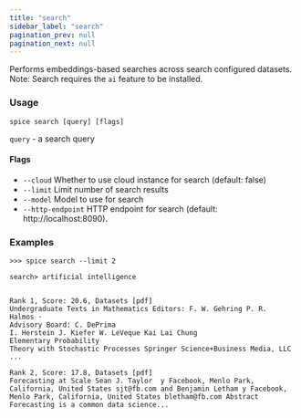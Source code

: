 ```yaml
---
title: "search"
sidebar_label: "search"
pagination_prev: null
pagination_next: null
---
```


Performs embeddings-based searches across search configured datasets. Note: Search requires the `ai` feature to be installed.

### Usage

```shell
spice search [query] [flags]
```

`query` - a search query

#### Flags

- `--cloud`  Whether to use cloud instance for search (default: false)
- `--limit`  Limit number of search results
- `--model`  Model to use for search
- `--http-endpoint`  HTTP endpoint for search (default: http://localhost:8090).

### Examples

```shell
>>> spice search --limit 2
```

```shell
search> artificial intelligence


Rank 1, Score: 20.6, Datasets [pdf]
Undergraduate Texts in Mathematics Editors: F. W. Gehring P. R.
Halmos ·
Advisory Board: C. DePrima
I. Herstein J. Kiefer W. LeVeque Kai Lai Chung
Elementary Probability
Theory with Stochastic Processes Springer Science+Business Media, LLC
...

Rank 2, Score: 17.8, Datasets [pdf]
Forecasting at Scale Sean J. Taylor  y Facebook, Menlo Park, California, United States sjt@fb.com and Benjamin Letham y Facebook, Menlo Park, California, United States bletham@fb.com Abstract Forecasting is a common data science...
```
